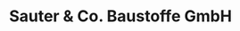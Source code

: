 ---
title: "Sauter & Co. Baustoffe GmbH"
url: /markdorf/sauter-und-co-baustoffe-gmbh/
shop: Baustoffe
---